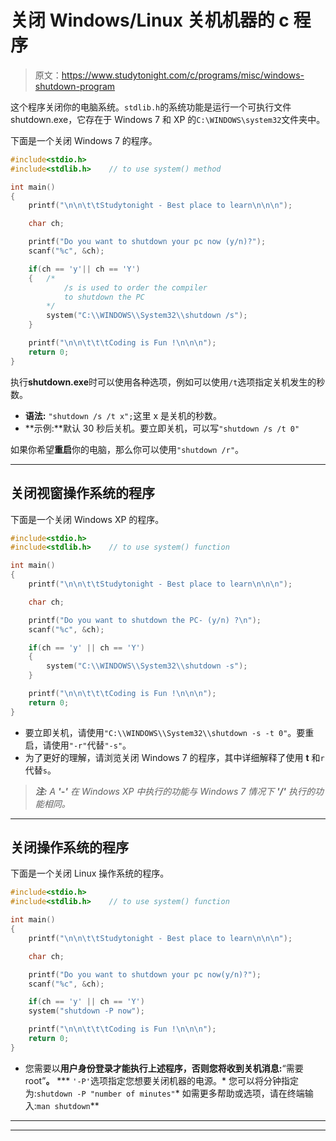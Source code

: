 # 关闭 Windows/Linux 关机机器的 c 程序

> 原文：<https://www.studytonight.com/c/programs/misc/windows-shutdown-program>

这个程序关闭你的电脑系统。`stdlib.h`的系统功能是运行一个可执行文件 shutdown.exe，它存在于 Windows 7 和 XP 的`C:\WINDOWS\system32`文件夹中。

下面是一个关闭 Windows 7 的程序。

```cpp
#include<stdio.h>
#include<stdlib.h>    // to use system() method

int main()
{
    printf("\n\n\t\tStudytonight - Best place to learn\n\n\n");

    char ch;

    printf("Do you want to shutdown your pc now (y/n)?");
    scanf("%c", &ch);

    if(ch == 'y'|| ch == 'Y')
    {   /*
            /s is used to order the compiler 
            to shutdown the PC
        */
        system("C:\\WINDOWS\\System32\\shutdown /s");
    }

    printf("\n\n\t\t\tCoding is Fun !\n\n\n");
    return 0;
}
```

执行**shutdown.exe**时可以使用各种选项，例如可以使用`/t`选项指定关机发生的秒数。

*   **语法:** `"shutdown /s /t x";`这里 x 是关机的秒数。
*   **示例:**默认 30 秒后关机。要立即关机，可以写`"shutdown /s /t 0"`

如果你希望**重启**你的电脑，那么你可以使用`"shutdown /r"`。

* * *

## 关闭视窗操作系统的程序

下面是一个关闭 Windows XP 的程序。

```cpp
#include<stdio.h>
#include<stdlib.h>    // to use system() function

int main()
{
    printf("\n\n\t\tStudytonight - Best place to learn\n\n\n");

    char ch;

    printf("Do you want to shutdown the PC- (y/n) ?\n");
    scanf("%c", &ch);

    if(ch == 'y' || ch == 'Y')
    {
        system("C:\\WINDOWS\\System32\\shutdown -s");
    }

    printf("\n\n\t\t\tCoding is Fun !\n\n\n");
    return 0;
}
```

*   要立即关机，请使用`"C:\\WINDOWS\\System32\\shutdown -s -t 0"`。要重启，请使用`"-r"`代替`"-s"`。
*   为了更好的理解，请浏览关闭 Windows 7 的程序，其中详细解释了使用 **t** 和`r`代替`s`。

> ***注:** A **'-'** 在 Windows XP 中执行的功能与 Windows 7 情况下 **'/'** 执行的功能相同。*

* * *

## 关闭操作系统的程序

下面是一个关闭 Linux 操作系统的程序。

```cpp
#include<stdio.h>
#include<stdlib.h>    // to use system() function

int main()
{
    printf("\n\n\t\tStudytonight - Best place to learn\n\n\n");

    char ch;

    printf("Do you want to shutdown your pc now(y/n)?");
    scanf("%c", &ch);

    if(ch == 'y' || ch == 'Y')
    system("shutdown -P now");

    printf("\n\n\t\t\tCoding is Fun !\n\n\n");
    return 0;
}
```

*   您需要以**用户身份登录才能执行上述程序，否则您将收到关机消息:**“需要 root”**。**
***   `'-P'`选项指定您想要关闭机器的电源。*   您可以将分钟指定为:`shutdown -P "number of minutes"`*   如需更多帮助或选项，请在终端输入:`man shutdown`**

 *** * *

* * ***